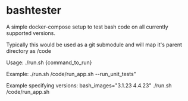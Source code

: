 # bashtester
A simple docker-compose setup to test bash code on all currently supported
versions.

Typically this would be used as a git submodule and will map it's parent directory as /code

Usage: ./run.sh {command_to_run}

Example: ./run.sh /code/run_app.sh --run_unit_tests"

Example specifying versions: bash_images="3.1.23 4.4.23" ./run.sh /code/run_app.sh
